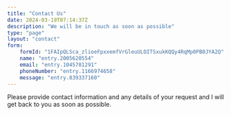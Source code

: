 ```yaml
---
title: "Contact Us"
date: 2024-03-19T07:14:37Z
description: "We will be in touch as soon as possible"
type: "page"
layout: "contact"
form:
    formId: "1FAIpQLSca_zlioeFpxxemfVrGleuULOITSxukKQQy4RqMp0PB0JYA2Q"
    name: "entry.2005620554"
    email: "entry.1045781291"
    phoneNumber: "entry.1166974658"
    message: "entry.839337160"
---
```


Please provide contact information and any details of your request and I will get back to you as soon as possible.
